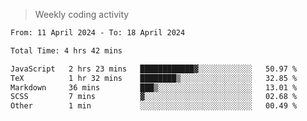 > Weekly coding activity
<!--START_SECTION:waka-->

```txt
From: 11 April 2024 - To: 18 April 2024

Total Time: 4 hrs 42 mins

JavaScript   2 hrs 23 mins   ████████████▓░░░░░░░░░░░░   50.97 %
TeX          1 hr 32 mins    ████████▒░░░░░░░░░░░░░░░░   32.85 %
Markdown     36 mins         ███▒░░░░░░░░░░░░░░░░░░░░░   13.01 %
SCSS         7 mins          ▓░░░░░░░░░░░░░░░░░░░░░░░░   02.68 %
Other        1 min           ░░░░░░░░░░░░░░░░░░░░░░░░░   00.49 %
```

<!--END_SECTION:waka-->
